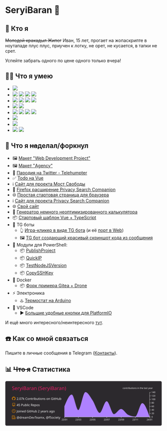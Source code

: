 # SeryiBaran 🐏

## 🤔 Кто я

~~Молодой кракадыл Жипег~~ Иван, 15 лет, прогает на жопаскрипте в ноутападе плус плус, приучен к лотку, не орет, не кусается, в тапки не срет.

Успейте забрать одного по цене одного только вчера!

## 🤹‍♂️ Что я умею

- ![](https://img.shields.io/badge/-HTML-222?style=for-the-badge&logo=html5)
- ![](https://img.shields.io/badge/-CSS-222?style=for-the-badge&logo=css3) ![](https://img.shields.io/badge/-Sass\/PostCSS-222?style=for-the-badge&logo=sass) ![](https://img.shields.io/badge/-Tailwind-222?style=for-the-badge&logo=TailwindCSS) ![](https://img.shields.io/badge/-UnoCSS-222?style=for-the-badge&logo=UnoCSS)
- ![](https://img.shields.io/badge/-JavaScript-222?style=for-the-badge&logo=JavaScript) ![](https://img.shields.io/badge/-TypeScript-222?style=for-the-badge&logo=TypeScript) ![](https://img.shields.io/badge/-Vue.js-222?style=for-the-badge&logo=Vue.js) ![](https://img.shields.io/badge/-Pinia-222?style=for-the-badge&logo=Vue.js)
- ![](https://img.shields.io/badge/-ESLint-222?style=for-the-badge&logo=ESLint) ![](https://img.shields.io/badge/-Prettier-222?style=for-the-badge&logo=Prettier)
- ![](https://img.shields.io/badge/-Vite.js-222?style=for-the-badge&logo=Vite) ![](https://img.shields.io/badge/-Rollup-222?style=for-the-badge&logo=rollupdotjs) ![](https://img.shields.io/badge/-Vitest-222?style=for-the-badge&logo=Vitest) ![](https://img.shields.io/badge/-Jest-222?style=for-the-badge&logo=Jest)
- ![](https://img.shields.io/badge/-Git-222?style=for-the-badge&logo=Git)
- ![](https://img.shields.io/badge/-Astro-222?style=for-the-badge&logo=Astro)
- ![](https://img.shields.io/badge/-Расширения_\(Manifest_2\/3\)-222?style=for-the-badge&logo=TypeScript) ![](https://img.shields.io/badge/-Telegram_боты_\(GrammY.js\)-222?style=for-the-badge&logo=TypeScript)

## 💼 Что я ~~на~~делал/форкнул

- 🖼 [Макет "Web Development Project"](https://github.com/SeryiBaran/maket-web-dev-project)
- 🖼 [Макет "Agency"](https://github.com/SeryiBaran/maket-agency)
- 🐹 [Пародия на Twitter - Telehumpter](https://github.com/SeryiBaran/telehumpter)
- ✅ [Todo на Vue](https://github.com/SeryiBaran/todo-vue)
- ℹ️ [Сайт для проекта Мост Свободы](https://github.com/f5ociety/Bridge-of-Liberty)
- 🧩 [Firefox расширение Privacy Search Companion](https://github.com/SeryiBaran/Privacy-Search-Companion)
- 🌐 [Простая стартовая страница для браузера](https://github.com/SeryiBaran/SBStartpage)
- ℹ️ [Сайт для проекта Privacy Search Companion](https://github.com/SeryiBaran/PSC-site)
- 🌐 [Свой сайт](https://github.com/SeryiBaran/seryibaran.github.io)
- 🥴 [Генератор немного неоптимизированного калькулятора](https://github.com/SeryiBaran/generated-calc)
- 📦 [Стартовый шаблон Vue + TypeScript](https://github.com/SeryiBaran/tailvue-starter)
- 🤖 TG боты
  - 👆 [Игра-кликер в виде TG бота](https://github.com/SeryiBaran/telegram-clicker) (и её [порт в Web](https://stackblitz.com/edit/vitejs-vite-ywdam5))
  - 🖼 [TG бот создающий красивый скриншот кода из сообщения](https://github.com/SeryiBaran/code-colorizer-bot)
- 🧩 Модули для PowerShell:
  - 📦 [PublishProject](https://github.com/SeryiBaran/PublishProject-PS/)
  - 📦 [QuickIP](https://github.com/SeryiBaran/QuickIP-PS/)
  - 📦 [TestNodeJSVersion](https://github.com/SeryiBaran/TestNodeJSVersion-PS/)
  - 📦 [CopySSHKey](https://github.com/SeryiBaran/CopySSHKey-PS/)
- 🐳 Docker
  - 📦 [Форк примера Gitea + Drone](https://github.com/SeryiBaran/drone-gitea-on-docker)
- ⚡ Электроника
  - ♨️ [Термостат на Arduino](https://github.com/SeryiBaran/ardustat)
- 📝 VSCode
  - ▶️ [Большие удобные кнопки для PlatformIO](https://github.com/SeryiBaran/platformio-big-buttons)

И ещё много интересного/неинтересного [тут](https://github.com/SeryiBaran?tab=repositories).

## ☎️ Как со мной связаться

Пишите в личные сообщения в Telegram ([Контакты](https://seryibaran.github.io/contacts)).

## 📊 ~~Что я~~ Статистика

![Статистика profile-summary-cards](https://raw.githubusercontent.com/SeryiBaran/seryibaran/master/profile-summary-card-output/monokai/0-profile-details.svg)
